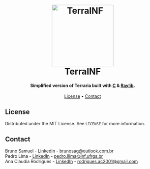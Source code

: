 <h1 align="center">
    <br>
    <img src="https://user-images.githubusercontent.com/97703272/231634217-b0732d3b-5c85-4b3b-bc1d-f616db1e5b24.png" alt="TerraINF" width="200">
    <br>
    TerraINF
    <br>
</h1>

<h4 align="center">Simplified version of Terraria built with <a href="https://en.wikipedia.org/wiki/C_(programming_language)" target="_blank">C</a> & <a href="https://www.raylib.com/" target="_blank">Raylib</a>.</h4>

<p align="center">
    <a href="#license">License</a> •
    <a href="#contact">Contact</a>
</p>


## License

Distributed under the MIT License. See `LICENSE` for more information.


## Contact

Bruno Samuel - [LinkedIn](https://www.linkedin.com/in/brunosag/) - brunosag@outlook.com.br
<br>
Pedro Lima - [LinkedIn](https://www.linkedin.com/in/pedro-lubaszewski/) - pedro.llima@inf.ufrgs.br
<br>
Ana Cláudia Rodrigues - [LinkedIn](https://www.linkedin.com/in/ana-cl%C3%A1udia-rodrigues-1b3524221/) - rodrigues.ac2001@gmail.com
